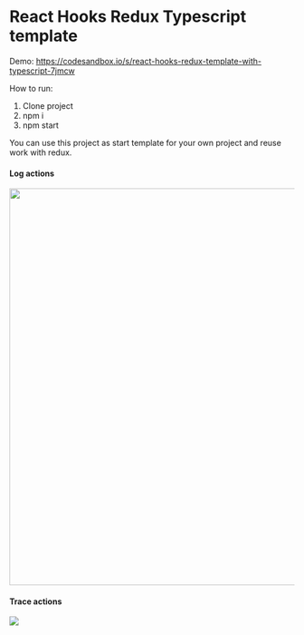 # React Hooks Redux Typescript template
Demo: https://codesandbox.io/s/react-hooks-redux-template-with-typescript-7jmcw

How to run:
1. Clone project
2. npm i
3. npm start

You can use this project as start template for your own project and reuse work with redux.

#### Log actions
<img src='https://i.ibb.co/f207fkZ/screenshot-380.png' width='700'/>

#### Trace actions
<img src='https://i.ibb.co/W2ZknxL/screenshot-381.png'/>
